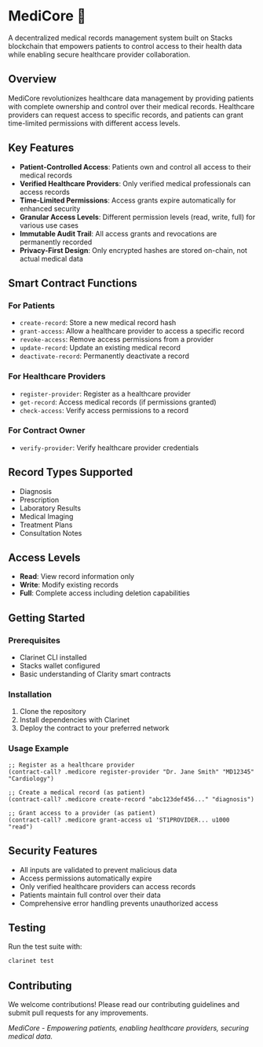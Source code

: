 # MediCore 🏥

A decentralized medical records management system built on Stacks blockchain that empowers patients to control access to their health data while enabling secure healthcare provider collaboration.

## Overview

MediCore revolutionizes healthcare data management by providing patients with complete ownership and control over their medical records. Healthcare providers can request access to specific records, and patients can grant time-limited permissions with different access levels.

## Key Features

- **Patient-Controlled Access**: Patients own and control all access to their medical records
- **Verified Healthcare Providers**: Only verified medical professionals can access records
- **Time-Limited Permissions**: Access grants expire automatically for enhanced security
- **Granular Access Levels**: Different permission levels (read, write, full) for various use cases
- **Immutable Audit Trail**: All access grants and revocations are permanently recorded
- **Privacy-First Design**: Only encrypted hashes are stored on-chain, not actual medical data

## Smart Contract Functions

### For Patients
- `create-record`: Store a new medical record hash
- `grant-access`: Allow a healthcare provider to access a specific record
- `revoke-access`: Remove access permissions from a provider
- `update-record`: Update an existing medical record
- `deactivate-record`: Permanently deactivate a record

### For Healthcare Providers
- `register-provider`: Register as a healthcare provider
- `get-record`: Access medical records (if permissions granted)
- `check-access`: Verify access permissions to a record

### For Contract Owner
- `verify-provider`: Verify healthcare provider credentials

## Record Types Supported

- Diagnosis
- Prescription
- Laboratory Results
- Medical Imaging
- Treatment Plans
- Consultation Notes

## Access Levels

- **Read**: View record information only
- **Write**: Modify existing records
- **Full**: Complete access including deletion capabilities

## Getting Started

### Prerequisites
- Clarinet CLI installed
- Stacks wallet configured
- Basic understanding of Clarity smart contracts

### Installation

1. Clone the repository
2. Install dependencies with Clarinet
3. Deploy the contract to your preferred network

### Usage Example

```clarity
;; Register as a healthcare provider
(contract-call? .medicore register-provider "Dr. Jane Smith" "MD12345" "Cardiology")

;; Create a medical record (as patient)
(contract-call? .medicore create-record "abc123def456..." "diagnosis")

;; Grant access to a provider (as patient)
(contract-call? .medicore grant-access u1 'ST1PROVIDER... u1000 "read")
```

## Security Features

- All inputs are validated to prevent malicious data
- Access permissions automatically expire
- Only verified healthcare providers can access records
- Patients maintain full control over their data
- Comprehensive error handling prevents unauthorized access

## Testing

Run the test suite with:
```bash
clarinet test
```

## Contributing

We welcome contributions! Please read our contributing guidelines and submit pull requests for any improvements.

*MediCore - Empowering patients, enabling healthcare providers, securing medical data.*